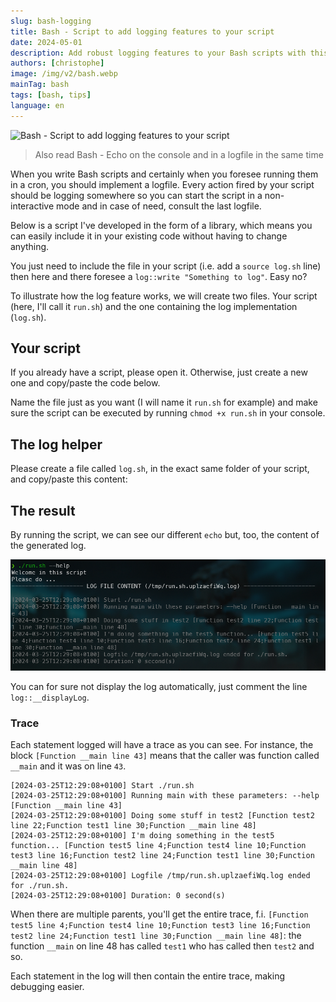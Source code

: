 ```yaml
---
slug: bash-logging
title: Bash - Script to add logging features to your script
date: 2024-05-01
description: Add robust logging features to your Bash scripts with this simple, reusable library. Get automatic log files, timestamps, and full function call traces for easy debugging.
authors: [christophe]
image: /img/v2/bash.webp
mainTag: bash
tags: [bash, tips]
language: en
---
```

<!-- cspell:ignore uplzaefi -->
![Bash - Script to add logging features to your script](/img/v2/bash.webp)

> Also read <Link to="/blog/bash-console-log-together">Bash - Echo on the console and in a logfile in the same time</Link>

When you write Bash scripts and certainly when you foresee running them in a cron, you should implement a logfile. Every action fired by your script should be logging somewhere so you can start the script in a non-interactive mode and in case of need, consult the last logfile.

Below is a script I've developed in the form of a library, which means you can easily include it in your existing code without having to change anything.

You just need to include the file in your script (i.e. add a `source log.sh` line) then here and there foresee a `log::write "Something to log"`. Easy no?

<!-- truncate -->

To illustrate how the log feature works, we will create two files. Your script (here, I'll call it `run.sh`) and the one containing the log implementation (`log.sh`).

## Your script

If you already have a script, please open it. Otherwise, just create a new one and copy/paste the code below.

Name the file just as you want (I will name it `run.sh` for example) and make sure the script can be executed by running `chmod +x run.sh` in your console.

<Snippet filename="run.sh" source="./files/run.sh" />

## The log helper

Please create a file called `log.sh`, in the exact same folder of your script, and copy/paste this content:

<Snippet filename="log.sh" source="./files/log.sh" />

## The result

By running the script, we can see our different `echo` but, too, the content of the generated log.

![USing log](./images/logging.png)

You can for sure not display the log automatically, just comment the line `log::__displayLog`.

### Trace

Each statement logged will have a trace as you can see. For instance, the block `[Function __main line 43]` means that the caller was function called `__main` and it was on line `43`.

```log
[2024-03-25T12:29:08+0100] Start ./run.sh
[2024-03-25T12:29:08+0100] Running main with these parameters: --help [Function __main line 43]
[2024-03-25T12:29:08+0100] Doing some stuff in test2 [Function test2 line 22;Function test1 line 30;Function __main line 48]
[2024-03-25T12:29:08+0100] I'm doing something in the test5 function... [Function test5 line 4;Function test4 line 10;Function test3 line 16;Function test2 line 24;Function test1 line 30;Function __main line 48]
[2024-03-25T12:29:08+0100] Logfile /tmp/run.sh.uplzaefiWq.log ended for ./run.sh.
[2024-03-25T12:29:08+0100] Duration: 0 second(s)
```

When there are multiple parents, you'll get the entire trace, f.i. `[Function test5 line 4;Function test4 line 10;Function test3 line 16;Function test2 line 24;Function test1 line 30;Function __main line 48]`: the function `__main` on line 48 has called `test1` who has called then `test2` and so.

Each statement in the log will then contain the entire trace, making debugging easier.